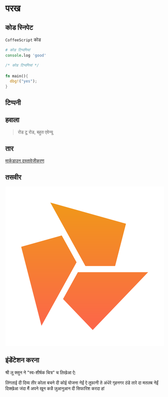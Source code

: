 [मार्कडाउन ग्लोबल कमेंट]:#

# परख

## कोड स्निपेट

`CoffeeScript` कोड

```coffee
# कोड टिप्पणियां
console.log 'good'


```

```rust
/* कोड टिप्पणियां */

fn main(){
  dbg!("yes");
}
```

## टिप्पनी

<!-- HTML 注释 --> 

<!-- 多行注释 --> 

## हवाला

> रोड टू रोड, बहुत एवेन्यू

## तार

[मार्कडाउन दस्तावेजीकरण](https://github.com/xxai-art/xxai-art-md)

## तसवीर

![xxAI.कला ब्रांड पहचान](https://raw.githubusercontent.com/xxai-art/web/main/file/svg/logo.svg)

## इंडेंटेशन करना

श्री लू क्सुन ने "स्व-शीर्षक चित्र" च लिखेआ ऐ:

  लिंगताई दी दिव्य तीर कोला बचने दी कोई योजना नेईं ऐ
  तूफानी ते अंधेरे गृहनगर
  ठंडे तारे दा मतलब नेईं दिक्खेआ जंदा
  मैं अपने खून कन्नै ज़ुआनुआन दी सिफारिश करदा हां
